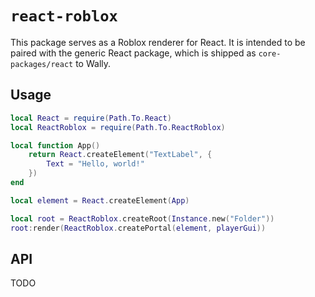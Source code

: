 # `react-roblox`

This package serves as a Roblox renderer for React. It is intended to be paired with the generic React package, which is shipped as `core-packages/react` to Wally.

## Usage

```lua
local React = require(Path.To.React)
local ReactRoblox = require(Path.To.ReactRoblox)

local function App()
    return React.createElement("TextLabel", {
        Text = "Hello, world!"
    })
end

local element = React.createElement(App)

local root = ReactRoblox.createRoot(Instance.new("Folder"))
root:render(ReactRoblox.createPortal(element, playerGui))
```

## API

TODO
